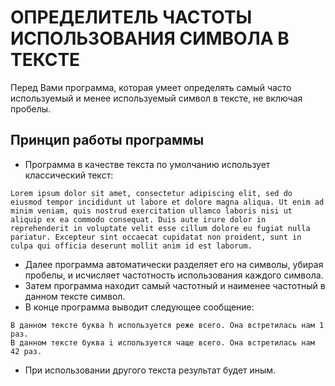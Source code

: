 # ОПРЕДЕЛИТЕЛЬ ЧАСТОТЫ ИСПОЛЬЗОВАНИЯ СИМВОЛА В ТЕКСТЕ

Перед Вами программа, которая умеет определять самый часто используемый и менее используемый символ в тексте, не включая пробелы. 

## Принцип работы программы

- Программа в качестве текста по умолчанию использует классический текст:
```
Lorem ipsum dolor sit amet, consectetur adipiscing elit, sed do eiusmod tempor incididunt ut labore et dolore magna aliqua. Ut enim ad minim veniam, quis nostrud exercitation ullamco laboris nisi ut aliquip ex ea commodo consequat. Duis aute irure dolor in reprehenderit in voluptate velit esse cillum dolore eu fugiat nulla pariatur. Excepteur sint occaecat cupidatat non proident, sunt in culpa qui officia deserunt mollit anim id est laborum.
```
- Далее программа автоматически разделяет его на символы, убирая пробелы, и исчисляет частотность использования каждого символа.
- Затем программа находит самый частотный и наименее частотный в данном тексте символ. 
- В конце программа выводит следующее сообщение:

```
В данном тексте буква h используется реже всего. Она встретилась нам 1 раз.
В данном тексте буква i используется чаще всего. Она встретилась нам 42 раз.
```

- При использовании другого текста результат будет иным. 